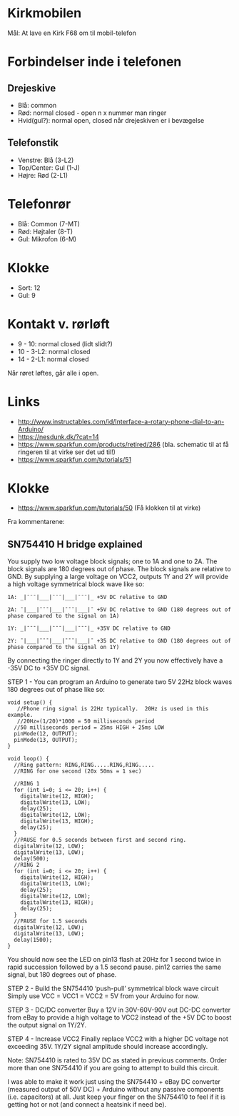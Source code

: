 # Kirkmobilen

Mål: At lave en Kirk F68 om til mobil-telefon

# Forbindelser inde i telefonen

## Drejeskive

* Blå: common
* Rød: normal closed - open n x nummer man ringer
* Hvid(gul?): normal open, closed når drejeskiven er i bevægelse

## Telefonstik

* Venstre: Blå (3-L2)
* Top/Center: Gul (1-J)
* Højre: Rød (2-L1)

# Telefonrør

* Blå: Common (7-MT)
* Rød: Højtaler (8-T)
* Gul: Mikrofon (6-M)

# Klokke

* Sort: 12
* Gul: 9

# Kontakt v. rørløft

* 9 - 10: normal closed (lidt slidt?)
* 10 - 3-L2: normal closed
* 14 - 2-L1: normal closed

Når røret løftes, går alle i open.

# Links

* http://www.instructables.com/id/Interface-a-rotary-phone-dial-to-an-Arduino/
* https://nesdunk.dk/?cat=14
* https://www.sparkfun.com/products/retired/286 (bla. schematic til at få ringeren til at virke ser det ud til!)
* https://www.sparkfun.com/tutorials/51

# Klokke

* https://www.sparkfun.com/tutorials/50 (Få klokken til at virke)

Fra kommentarene:

## SN754410 H bridge explained
You supply two low voltage block signals; one to 1A and one to 2A. The block signals are 180 degrees out of phase. The block signals are relative to GND. By supplying a large voltage on VCC2, outputs 1Y and 2Y will provide a high voltage symmetrical block wave like so:
```
1A: _|¯¯¯|___|¯¯¯|___|¯¯¯|_ +5V DC relative to GND

2A: ¯|___|¯¯¯|___|¯¯¯|___|¯ +5V DC relative to GND (180 degrees out of phase compared to the signal on 1A)

1Y: _|¯¯¯|___|¯¯¯|___|¯¯¯|_ +35V DC relative to GND

2Y: ¯|___|¯¯¯|___|¯¯¯|___|¯ +35 DC relative to GND (180 degrees out of phase compared to the signal on 1Y)
```

By connecting the ringer directly to 1Y and 2Y you now effectively have a -35V DC to +35V DC signal.

STEP 1 - You can program an Arduino to generate two 5V 22Hz block waves 180 degrees out of phase like so:

```
void setup() {
   //Phone ring signal is 22Hz typically.  20Hz is used in this example.
   //20Hz=(1/20)*1000 = 50 milliseconds period
  //50 milliseconds period = 25ms HIGH + 25ms LOW
  pinMode(12, OUTPUT);
  pinMode(13, OUTPUT);
}

void loop() {
  //Ring pattern: RING,RING.....RING,RING.....
  //RING for one second (20x 50ms = 1 sec)

  //RING 1
  for (int i=0; i <= 20; i++) {
    digitalWrite(12, HIGH);
    digitalWrite(13, LOW);
    delay(25);
    digitalWrite(12, LOW);
    digitalWrite(13, HIGH);
    delay(25);
  }
  //PAUSE for 0.5 seconds between first and second ring.
  digitalWrite(12, LOW);
  digitalWrite(13, LOW);
  delay(500);
  //RING 2
  for (int i=0; i <= 20; i++) {
    digitalWrite(12, HIGH);
    digitalWrite(13, LOW);
    delay(25);
    digitalWrite(12, LOW);
    digitalWrite(13, HIGH);
    delay(25);
  }
  //PAUSE for 1.5 seconds
  digitalWrite(12, LOW);
  digitalWrite(13, LOW);
  delay(1500);
}
```

You should now see the LED on pin13 flash at 20Hz for 1 second twice in rapid succession followed by a 1.5 second pause. pin12 carries the same signal, but 180 degrees out of phase.

STEP 2 - Build the SN754410 ‘push-pull’ symmetrical block wave circuit
Simply use VCC = VCC1 = VCC2 = 5V from your Arduino for now.

STEP 3 - DC/DC converter
Buy a 12V in 30V-60V-90V out DC-DC converter from eBay to provide a high voltage to VCC2 instead of the +5V DC to boost the output signal on 1Y/2Y.

STEP 4 - Increase VCC2
Finally replace VCC2 with a higher DC voltage not exceeding 35V. 1Y/2Y signal amplitude should increase accordingly.

Note: SN754410 is rated to 35V DC as stated in previous comments. Order more than one SN754410 if you are going to attempt to build this circuit.

I was able to make it work just using the SN754410 + eBay DC converter (measured output of 50V DC) + Arduino without any passive components (i.e. capacitors) at all. Just keep your finger on the SN754410 to feel if it is getting hot or not (and connect a heatsink if need be).